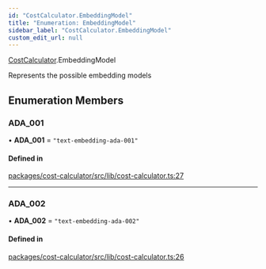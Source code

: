 ```yaml
---
id: "CostCalculator.EmbeddingModel"
title: "Enumeration: EmbeddingModel"
sidebar_label: "CostCalculator.EmbeddingModel"
custom_edit_url: null
---
```


[CostCalculator](../modules/CostCalculator.md).EmbeddingModel

Represents the possible embedding models

## Enumeration Members

### ADA\_001

• **ADA\_001** = ``"text-embedding-ada-001"``

#### Defined in

[packages/cost-calculator/src/lib/cost-calculator.ts:27](https://github.com/Oneirocom/MagickML/blob/f74165ec/packages/cost-calculator/src/lib/cost-calculator.ts#L27)

___

### ADA\_002

• **ADA\_002** = ``"text-embedding-ada-002"``

#### Defined in

[packages/cost-calculator/src/lib/cost-calculator.ts:26](https://github.com/Oneirocom/MagickML/blob/f74165ec/packages/cost-calculator/src/lib/cost-calculator.ts#L26)
